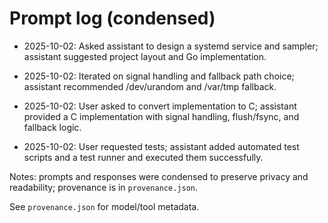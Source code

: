 # Prompt log (condensed)

- 2025-10-02: Asked assistant to design a systemd service and sampler; assistant suggested project layout and Go implementation.
- 2025-10-02: Iterated on signal handling and fallback path choice; assistant recommended /dev/urandom and /var/tmp fallback.

- 2025-10-02: User asked to convert implementation to C; assistant provided a C implementation with signal handling, flush/fsync, and fallback logic.
- 2025-10-02: User requested tests; assistant added automated test scripts and a test runner and executed them successfully.

Notes: prompts and responses were condensed to preserve privacy and readability; provenance is in `provenance.json`.

See `provenance.json` for model/tool metadata.
